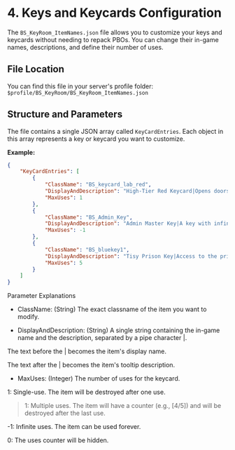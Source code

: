 # 4. Keys and Keycards Configuration

The `BS_KeyRoom_ItemNames.json` file allows you to customize your keys and keycards without needing to repack PBOs. You can change their in-game names, descriptions, and define their number of uses.

## File Location

You can find this file in your server's profile folder:
`$profile/BS_KeyRoom/BS_KeyRoom_ItemNames.json`

## Structure and Parameters

The file contains a single JSON array called `KeyCardEntries`. Each object in this array represents a key or keycard you want to customize.

**Example:**

```json
{
    "KeyCardEntries": [
        {
            "ClassName": "BS_keycard_lab_red",
            "DisplayAndDescription": "High-Tier Red Keycard|Opens doors to the most dangerous and rewarding zones.",
            "MaxUses": 1
        },
        {
            "ClassName": "BS_Admin_Key",
            "DisplayAndDescription": "Admin Master Key|A key with infinite uses.",
            "MaxUses": -1
        },
        {
            "ClassName": "BS_bluekey1",
            "DisplayAndDescription": "Tisy Prison Key|Access to the prison block at Tisy Military Base.",
            "MaxUses": 5
        }
    ]
}
```
Parameter Explanations
- ClassName: (String) The exact classname of the item you want to modify.

- DisplayAndDescription: (String) A single string containing the in-game name and the description, separated by a pipe character |.

The text before the | becomes the item's display name.

The text after the | becomes the item's tooltip description.

- MaxUses: (Integer) The number of uses for the keycard.

1: Single-use. The item will be destroyed after one use.

> 1: Multiple uses. The item will have a counter (e.g., [4/5]) and will be destroyed after the last use.

-1: Infinite uses. The item can be used forever.

0: The uses counter will be hidden.
